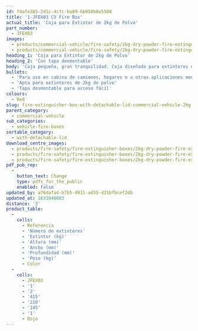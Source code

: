 ```yaml
---
id: f4afe3b5-2d1c-4cfc-ba89-6b950b8e5508
title: '1-JFEX03 CV Fire Box'
actual_title: 'Caja para Extintor de 2kg de Polvo'
part_number:
  - JFEX03
images:
  - products/commercial-vehicle/fire-safety/2kg-dry-powder-fire-extinguisher-box/images-lr/Product_Image_776x776_(518x518_focus_area)-JFEX03_01.jpg
  - products/commercial-vehicle/fire-safety/2kg-dry-powder-fire-extinguisher-box/images-lr/Product_Image_776x776_(518x518_focus_area)-JFEX03_02.jpg
heading_1: 'Caja para Extintor de 2kg de Polvo'
heading_2: 'Con tapa desmontable'
body: 'Caja pequeña, gran tranquilidad. Caja diseñada para extintores de 2kg de polvo.'
bullets:
  - 'Para uso en cabina de camiones, hogares o u otras aplicaciones menores'
  - 'Apta para extintores de 2kg de polvo'
  - 'Tapa desmontable para acceso fácil'
colours:
  - Red
slug: fire-extinguisher-box-with-detachable-lid-commercial-vehicle-2kg
parent_category:
  - commercial-vehicle
sub_categories:
  - vehicle-fire-boxes
sortable_category:
  - with-detachable-lid
download_centre_images:
  - products/fire-safety/fire-extinguisher-boxes/2kg-dry-powder-fire-extinguisher-box/images-hr/JFEX03_001.jpg
  - products/fire-safety/fire-extinguisher-boxes/2kg-dry-powder-fire-extinguisher-box/images-hr/JFEX03_002.jpg
  - products/fire-safety/fire-extinguisher-boxes/2kg-dry-powder-fire-extinguisher-box/images-hr/JFEX03_003.jpg
pdf_pub_rep:
  -
    button_text: Change
    type: pdfs_for_the_public
    enabled: false
updated_by: a76dafa4-b7b5-4911-ad55-421bfbcef2db
updated_at: 1633940883
distance: '3'
product_table:
  -
    cells:
      - Referencia
      - 'Número de extintores'
      - 'Extintor (kg)'
      - 'Altura (mm)'
      - 'Ancho (mm)'
      - 'Profundidad (mm)'
      - 'Peso (kg)'
      - Color
  -
    cells:
      - JFEX03
      - '1'
      - '2'
      - '415'
      - '210'
      - '145'
      - '1'
      - Rojo
---
```

